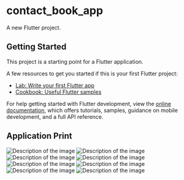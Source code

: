 # contact_book_app

A new Flutter project.

## Getting Started

This project is a starting point for a Flutter application.

A few resources to get you started if this is your first Flutter project:

- [Lab: Write your first Flutter app](https://docs.flutter.dev/get-started/codelab)
- [Cookbook: Useful Flutter samples](https://docs.flutter.dev/cookbook)

For help getting started with Flutter development, view the
[online documentation](https://docs.flutter.dev/), which offers tutorials,
samples, guidance on mobile development, and a full API reference.

## Application Print

![Description of the image](./screenshots_readme/1.png)
![Description of the image](./screenshots_readme/2.png)
![Description of the image](./screenshots_readme/3.png)
![Description of the image](./screenshots_readme/4.png)
![Description of the image](./screenshots_readme/5.png)
![Description of the image](./screenshots_readme/6.png)
![Description of the image](./screenshots_readme/7.png)
![Description of the image](./screenshots_readme/8.png)
